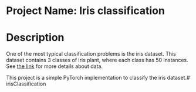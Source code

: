 # Project Name: Iris classification

# Description
One of the most typical classification problems is the iris dataset. This dataset contains 3 classes of iris plant, where each class has 50 instances. See [the link](https://archive.ics.uci.edu/ml/datasets/iris) for more details about data.

This project is a simple PyTorch implementation to classify the iris dataset.# irisClassification
